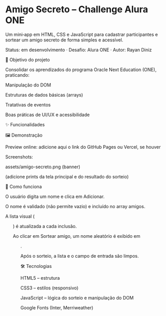 # Amigo Secreto – Challenge Alura ONE

Um mini‑app em HTML, CSS e JavaScript para cadastrar participantes e sortear um amigo secreto de forma simples e acessível.

Status: em desenvolvimento · Desafio: Alura ONE · Autor: Rayan Diniz

🎯 Objetivo do projeto

Consolidar os aprendizados do programa Oracle Next Education (ONE), praticando:

Manipulação do DOM

Estruturas de dados básicas (arrays)

Tratativas de eventos

Boas práticas de UI/UX e acessibilidade

✨ Funcionalidades



🖼️ Demonstração

Preview online: adicione aqui o link do GitHub Pages ou Vercel, se houver

Screenshots:

assets/amigo-secreto.png (banner)

(adicione prints da tela principal e do resultado do sorteio)

🧩 Como funciona

O usuário digita um nome e clica em Adicionar.

O nome é validado (não permite vazio) e incluído no array amigos.

A lista visual (<ul id="listaAmigos">) é atualizada a cada inclusão.

Ao clicar em Sortear amigo, um nome aleatório é exibido em <ul id="resultado">.

Após o sorteio, a lista e o campo de entrada são limpos.

🛠️ Tecnologias

HTML5 – estrutura

CSS3 – estilos (responsivo)

JavaScript – lógica do sorteio e manipulação do DOM

Google Fonts (Inter, Merriweather)
